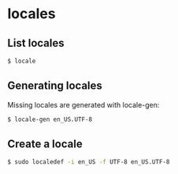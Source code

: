 # locales

## List locales
```sh
$ locale
```

## Generating locales
Missing locales are generated with locale-gen:
```sh
$ locale-gen en_US.UTF-8
```

## Create a locale
```sh
$ sudo localedef -i en_US -f UTF-8 en_US.UTF-8
```
